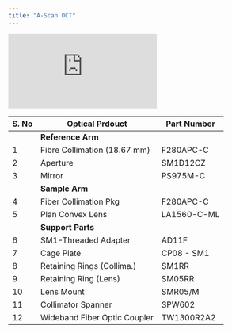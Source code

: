 ```yaml
---
title: "A-Scan OCT"
---
```


<iframe src="https://www.youtube.com/embed/_8D0WIpd4Dc" title="A scan OCT" frameborder="0" allow="accelerometer; autoplay; clipboard-write; encrypted-media; gyroscope; picture-in-picture" allowfullscreen></iframe>

| S. No | **Optical Prdouct**          | Part Number |
| ----- | ---------------------------- | ----------- |
|       | **Reference Arm**            |             |
| 1     | Fibre Collimation (18.67 mm) | F280APC-C   |
| 2     | Aperture                     | SM1D12CZ    |
| 3     | Mirror                       | PS975M-C    |
|       | **Sample Arm**               |             |
| 4     | Fiber Collimation Pkg        | F280APC-C   |
| 5     | Plan Convex Lens             | LA1560-C-ML |
|       | **Support Parts**            |             |
| 6     | SM1-Threaded Adapter         | AD11F       |
| 7     | Cage Plate                   | CP08 - SM1  |
| 8     | Retaining Rings (Collima.)   | SM1RR       |
| 9     | Retaining Ring (Lens)        | SM05RR      |
| 10    | Lens Mount                   | SMR05/M     |
| 11    | Collimator Spanner           | SPW602      |
| 12    | Wideband Fiber Optic Coupler | TW1300R2A2  |



